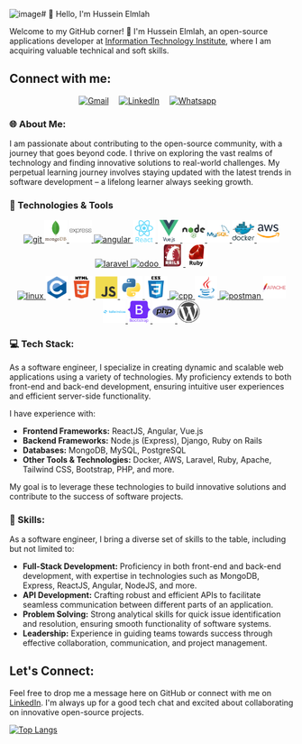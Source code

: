 ![image](https://github.com/hussein-elmlah/hussein-elmlah/assets/147069168/c0bd989a-c9aa-4918-a80d-904c7053012e)# 👋 Hello, I'm Hussein Elmlah

Welcome to my GitHub corner! 🚀 I'm Hussein Elmlah, an open-source applications developer at [Information Technology Institute](https://iti.gov.eg/iti/home), where I am acquiring valuable technical and soft skills.

## Connect with me:

<div align="center">
  <a href="mailto:hussein.elmlah7@gmail.com"><img img src="https://img.shields.io/badge/Gmail-%23EA4335.svg?style=plastic&logo=gmail&logoColor=white" alt="Gmail"/></a>&emsp;
  <a href="https://www.linkedin.com/in/hussein-elmlah/"><img src="https://img.shields.io/badge/Linkedin-%230A66C2.svg?style=plastic&logo=linkedin&logoColor=white" alt="LinkedIn"/></a>&emsp;
  <a href="https://wa.me/0201019747437"><img src="https://img.shields.io/badge/Whatsapp-%2325D366.svg?style=plastic&logo=whatsapp&logoColor=white" alt="Whatsapp"/></a>&emsp;
<!--   <a href="https://www.hackerrank.com/profile/husseinelmlah11"><img src="https://img.shields.io/badge/-Hackerrank-2EC866?style=plastic&logo=HackerRank&logoColor=white" alt="hackerrank"/></a> -->
</div>

### 🌐 About Me:

I am passionate about contributing to the open-source community, with a journey that goes beyond code.
I thrive on exploring the vast realms of technology and finding innovative solutions to real-world challenges. My perpetual learning journey involves staying updated with the latest trends in software development – a lifelong learner always seeking growth.

### 🔧 Technologies & Tools

<p align="center">
  <a href="https://git-scm.com/" target="_blank" rel="noreferrer">
    <img src="https://www.vectorlogo.zone/logos/git-scm/git-scm-icon.svg" alt="git" width="40" height="40"/>
  </a>
  <a href="https://www.mongodb.com/" target="_blank" rel="noreferrer">
    <img src="https://raw.githubusercontent.com/devicons/devicon/master/icons/mongodb/mongodb-original-wordmark.svg" alt="mongodb" width="40" height="40"/>
  </a>
  <a href="https://expressjs.com" target="_blank" rel="noreferrer">
    <img src="https://raw.githubusercontent.com/devicons/devicon/master/icons/express/express-original-wordmark.svg" alt="express" width="40" height="40"/>
  </a>
  <a href="https://angular.io" target="_blank" rel="noreferrer">
    <img src="https://angular.io/assets/images/logos/angular/angular.svg" alt="angular" width="40" height="40"/>
  </a>
  </a>
  <a href="https://reactjs.org/" target="_blank" rel="noreferrer">
    <img src="https://raw.githubusercontent.com/devicons/devicon/master/icons/react/react-original-wordmark.svg" alt="react" width="40" height="40"/>
  </a>
  <a href="https://vuejs.org/" target="_blank" rel="noreferrer">
    <img src="https://raw.githubusercontent.com/devicons/devicon/master/icons/vuejs/vuejs-original-wordmark.svg" alt="vuejs" width="40" height="40"/>
  </a>
  <a href="https://nodejs.org" target="_blank" rel="noreferrer">
    <img src="https://raw.githubusercontent.com/devicons/devicon/master/icons/nodejs/nodejs-original-wordmark.svg" alt="nodejs" width="40" height="40"/>
  </a>
  <a href="https://www.mysql.com/" target="_blank" rel="noreferrer">
    <img src="https://raw.githubusercontent.com/devicons/devicon/master/icons/mysql/mysql-original-wordmark.svg" alt="mysql" width="40" height="40"/>
  </a>
  <a href="https://www.docker.com/" target="_blank" rel="noreferrer">
    <img src="https://raw.githubusercontent.com/devicons/devicon/master/icons/docker/docker-original-wordmark.svg" alt="docker" width="40" height="40"/>
  </a>
  <a href="https://aws.amazon.com/" target="_blank" rel="noreferrer">
    <img src="https://raw.githubusercontent.com/devicons/devicon/master/icons/amazonwebservices/amazonwebservices-original-wordmark.svg" alt="aws" width="40" height="40"/>
  </a>
  <a href="https://laravel.com/" target="_blank" rel="noreferrer">
    <img src="https://www.vectorlogo.zone/logos/laravel/laravel-icon.svg" alt="laravel" width="40" height="40"/>
  </a>
  <a href="https://www.odoo.com/" target="_blank" rel="noopener noreferrer">
    <img src="https://cdn4.iconfinder.com/data/icons/logos-3/640/odoo_logo_rgb-512.png" alt="odoo" width="40" height="40"/>
  </a>
  <a href="https://rubyonrails.org/" target="_blank" rel="noreferrer">
    <img src="https://raw.githubusercontent.com/devicons/devicon/master/icons/rails/rails-original-wordmark.svg" alt="rails" width="40" height="40"/>
  </a>
  <a href="https://www.ruby-lang.org/en/" target="_blank" rel="noreferrer">
    <img src="https://raw.githubusercontent.com/devicons/devicon/master/icons/ruby/ruby-original-wordmark.svg" alt="ruby" width="40" height="40"/>
  </a>
  <a href="https://www.odoo.com/" target="_blank" rel="noreferrer">
</p>


<p align="center">
  <a href="https://github.com/marwin1991/profile-technology-icons/assets/76662862/2481dc48-be6b-4ebb-9e8c-3b957efe69fa" target="_blank" rel="noreferrer">
    <img src="https://github.com/marwin1991/profile-technology-icons/assets/76662862/2481dc48-be6b-4ebb-9e8c-3b957efe69fa" alt="linux" width="40" height="40"/>
  </a>
  <a href="https://www.cprogramming.com/" target="_blank" rel="noreferrer">
    <img src="https://raw.githubusercontent.com/devicons/devicon/master/icons/c/c-original.svg" alt="c" width="40" height="40"/>
  </a>
  <a href="https://www.w3.org/html/" target="_blank" rel="noreferrer">
    <img src="https://raw.githubusercontent.com/devicons/devicon/master/icons/html5/html5-original-wordmark.svg" alt="html5" width="40" height="40"/>
  </a>
  <a href="https://developer.mozilla.org/en-US/docs/Web/JavaScript" target="_blank" rel="noreferrer">
    <img src="https://raw.githubusercontent.com/devicons/devicon/master/icons/javascript/javascript-original.svg" alt="javascript" width="40" height="40"/>
  </a>
  <a href="https://www.python.org" target="_blank" rel="noreferrer">
    <img src="https://raw.githubusercontent.com/devicons/devicon/master/icons/python/python-original.svg" alt="python" width="40" height="40"/>
  </a>
  <a href="https://www.w3schools.com/css/" target="_blank" rel="noreferrer">
    <img src="https://raw.githubusercontent.com/devicons/devicon/master/icons/css3/css3-original-wordmark.svg" alt="css3" width="40" height="40"/>
  </a>
  <a href="https://www.geeksforgeeks.org/c-plus-plus/" target="_blank" rel="noreferrer">
    <img src="https://cdn.worldvectorlogo.com/logos/c.svg" alt="cpp" width="40" height="40"/>
  </a>
  <a href="https://www.java.com" target="_blank" rel="noreferrer">
    <img src="https://raw.githubusercontent.com/devicons/devicon/master/icons/java/java-original.svg" alt="java" width="40" height="40"/>
  </a>
  <a href="https://postman.com" target="_blank" rel="noreferrer">
    <img src="https://www.vectorlogo.zone/logos/getpostman/getpostman-icon.svg" alt="postman" width="40" height="40"/>
  </a>
  <a href="https://httpd.apache.org/" target="_blank" rel="noreferrer">
    <img src="https://raw.githubusercontent.com/devicons/devicon/master/icons/apache/apache-original-wordmark.svg" alt="apache" width="40" height="40"/>
  </a>
  <a href="https://tailwindcss.com/" target="_blank" rel="noreferrer">
    <img src="https://raw.githubusercontent.com/devicons/devicon/master/icons/tailwindcss/tailwindcss-plain-wordmark.svg" alt="tailwindcss" width="40" height="40"/>
  </a>
  <a href="https://getbootstrap.com/" target="_blank" rel="noreferrer">
    <img src="https://raw.githubusercontent.com/devicons/devicon/master/icons/bootstrap/bootstrap-plain-wordmark.svg" alt="bootstrap" width="40" height="40"/>
  </a>
  <a href="https://www.php.net/" target="_blank" rel="noreferrer">
    <img src="https://raw.githubusercontent.com/devicons/devicon/master/icons/php/php-original.svg" alt="php" width="40" height="40"/>
  </a>
  <a href="https://wordpress.org/" target="_blank" rel="noreferrer">
    <img src="https://raw.githubusercontent.com/devicons/devicon/master/icons/wordpress/wordpress-plain.svg" alt="wordpress" width="40" height="40"/>
  </a>
</p>

### 💻 Tech Stack:

As a software engineer, I specialize in creating dynamic and scalable web applications using a variety of technologies. My proficiency extends to both front-end and back-end development, ensuring intuitive user experiences and efficient server-side functionality.

I have experience with:
- **Frontend Frameworks:** ReactJS, Angular, Vue.js
- **Backend Frameworks:** Node.js (Express), Django, Ruby on Rails
- **Databases:** MongoDB, MySQL, PostgreSQL
- **Other Tools & Technologies:** Docker, AWS, Laravel, Ruby, Apache, Tailwind CSS, Bootstrap, PHP, and more.

My goal is to leverage these technologies to build innovative solutions and contribute to the success of software projects.


### 🔧 Skills:

As a software engineer, I bring a diverse set of skills to the table, including but not limited to:

- **Full-Stack Development:** Proficiency in both front-end and back-end development, with expertise in technologies such as MongoDB, Express, ReactJS, Angular, NodeJS, and more.
- **API Development:** Crafting robust and efficient APIs to facilitate seamless communication between different parts of an application.
- **Problem Solving:** Strong analytical skills for quick issue identification and resolution, ensuring smooth functionality of software systems.
- **Leadership:** Experience in guiding teams towards success through effective collaboration, communication, and project management.

## Let's Connect:

Feel free to drop me a message here on GitHub or connect with me on [LinkedIn](https://www.linkedin.com/in/hussein-elmlah). I'm always up for a good tech chat and excited about collaborating on innovative open-source projects.
<div style="display: flex; flex-wrap:no-wrap; align-items: center; justify-content: space-between;">
    <a align="left" href="https://github.com/hussein-elmlah">
      <img src="https://github-readme-stats.vercel.app/api/top-langs/?username=anuraghazra&size_weight=0.5&count_weight=0.5&layout=compact&hide=Astro,GLSL" alt="Top Langs">
    </a>
</div>
